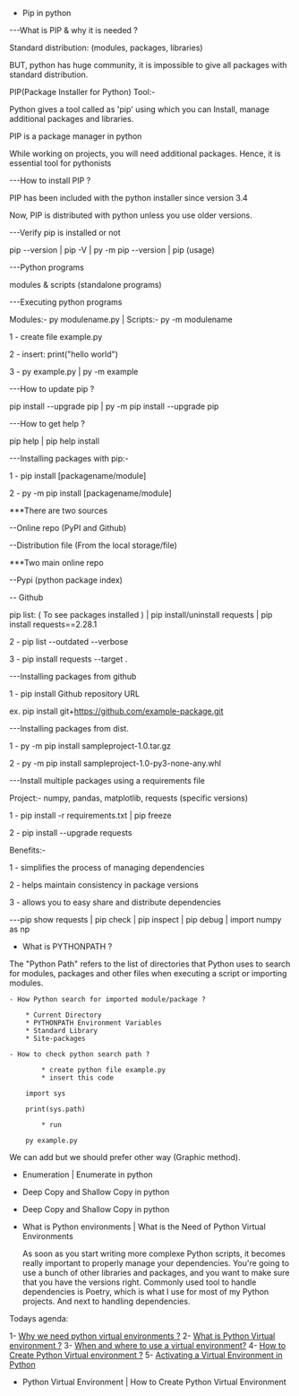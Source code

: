- Pip in python


---What is PIP & why it is needed ?

Standard distribution: (modules, packages, libraries)

BUT, python has huge community, it is impossible to give all packages with standard distribution.

PIP(Package Installer for Python) Tool:-

Python gives a tool called as 'pip' using which you can Install, manage additional packages and libraries.

PIP is a package manager in python

While working on projects, you will need additional packages. Hence, it is essential tool for pythonists



---How to install PIP ?

PIP has been included with the python installer since version 3.4

Now, PIP is distributed with python unless you use older versions.



---Verify pip is installed or not

pip --version | pip -V | py -m pip --version | pip (usage)



---Python programs

modules & scripts (standalone programs)



---Executing python programs

Modules:- py modulename.py | Scripts:- py -m modulename

1 - create file example.py

2 - insert: print("hello world")

3 - py example.py | py -m example




---How to update pip ?

pip install --upgrade pip | py -m pip install --upgrade pip



---How to get help ?

pip help | pip help install



---Installing packages with pip:-

1 - pip install [packagename/module]

2 - py -m pip install [packagename/module]

***There are two sources

--Online repo (PyPI and Github)

--Distribution file (From the local storage/file)


***Two main online repo

--Pypi (python package index)

-- Github

pip list: ( To see packages installed ) | pip install/uninstall requests | pip install requests==2.28.1

2 - pip list --outdated --verbose

3 - pip install requests --target .


---Installing packages from github

1 - pip install Github repository URL

ex. pip install git+https://github.com/example-package.git

---Installing packages from dist.

1 - py -m pip install sampleproject-1.0.tar.gz

2 - py -m pip install sampleproject-1.0-py3-none-any.whl


---Install multiple packages using a requirements file

Project:- numpy, pandas, matplotlib, requests (specific versions)

1 - pip install -r requirements.txt | pip freeze

2 - pip install --upgrade requests


Benefits:- 

1 - simplifies the process of managing dependencies

2 - helps maintain consistency in package versions

3 - allows you to easy share and distribute dependencies

---pip show requests | pip check | pip inspect | pip debug | import numpy as np



- What is PYTHONPATH ?

The "Python Path" refers to the list of directories that Python uses to search for modules, packages and other files when executing a script or importing modules.

	- How Python search for imported module/package ?

		* Current Directory
		* PYTHONPATH Environment Variables
		* Standard Library
		* Site-packages

	- How to check python search path ?
			
			* create python file example.py
			* insert this code

		import sys

		print(sys.path)

			* run 

		py example.py

We can add but we should prefer other way (Graphic method).


- Enumeration | Enumerate in python




- Deep Copy and Shallow Copy in python



- Deep Copy and Shallow Copy in python




- What is Python environments | What is the Need of Python Virtual Environments

	As soon as you start writing more complexe Python scripts, it becomes really important to properly manage your dependencies. You're going to use a bunch of other libraries and packages, and you want to make sure that you have the versions right. Commonly used tool to handle dependencies is Poetry, which is what I use for most of my Python projects. And next to handling dependencies.



Todays agenda:

1- [Why we need python virtual environments ?]()
2- [What is Python Virtual environment ?]()
3- [When and where to use a virtual environment?]()
4- [How to Create Python Virtual environment ?]()
5- [Activating a Virtual Environment in Python]()
 



- Python Virtual Environment | How to Create Python Virtual Environment










